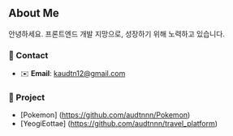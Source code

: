 ## About Me
안녕하세요. 프론트엔드 개발 지망으로, 성장하기 위해 노력하고 있습니다.

### 🤝 Contact

- ✉️ **Email**: kaudtn12@gmail.com

### 📓 Project

- [Pokemon] (https://github.com/audtnnn/Pokemon)
- [YeogiEottae] (https://github.com/audtnnn/travel_platform)
